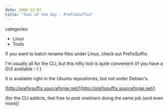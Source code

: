 ```yaml
---
date: 2008-12-07
title: "Tool of the day - PrefixSuffix"
---
```








categories:
- Linux
- Tools


If you want to batch rename files under Linux, check out PrefixSuffix.

I'm usually all for the CLI, but this nifty tool is quite convenient (if you have a GUI available :-) )

It is available right in the Ubuntu repositories, but not under Debian's.

[http://prefixsuffix.sourceforge.net/](http://prefixsuffix.sourceforge.net/)

(for the CLI addicts, feel free to post oneliners doing the same job (and even more))
